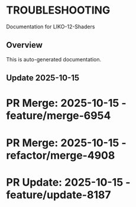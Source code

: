 # TROUBLESHOOTING

Documentation for LIKO-12-Shaders

## Overview
This is auto-generated documentation.

## Update 2025-10-15

# PR Merge: 2025-10-15 - feature/merge-6954

# PR Merge: 2025-10-15 - refactor/merge-4908

# PR Update: 2025-10-15 - feature/update-8187
